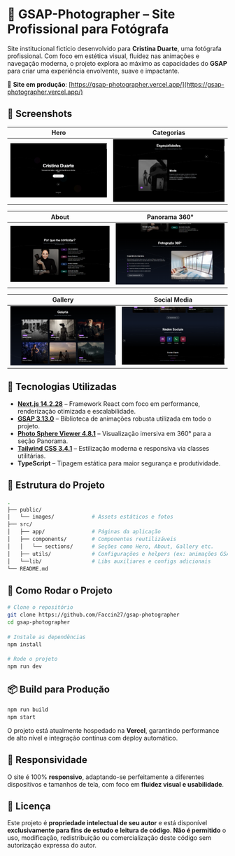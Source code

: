 # 📸 GSAP-Photographer – Site Profissional para Fotógrafa

Site institucional fictício desenvolvido para **Cristina Duarte**, uma fotógrafa profissional. Com foco em estética visual, fluidez nas animações e navegação moderna, o projeto explora ao máximo as capacidades do **GSAP** para criar uma experiência envolvente, suave e impactante.

🔗 **Site em produção**: [https://gsap-photographer.vercel.app/](https://gsap-photographer.vercel.app/)

## 📸 Screenshots

| Hero                                     | Categorias                                 |
| ---------------------------------------- | ------------------------------------------ |
| ![Hero](/public/images/screenshot1.png)  | ![Categorias](/public/images/screenshot2.png) |

| About                                    | Panorama 360°                              |
| ---------------------------------------- | ------------------------------------------- |
| ![About](/public/images/screenshot3.png) | ![Panorama](/public/images/screenshot4.png) |

| Gallery                                  | Social Media                               |
| ---------------------------------------- | ------------------------------------------- |
| ![Gallery](/public/images/screenshot5.png) | ![Social](/public/images/screenshot6.png) |

## 🚀 Tecnologias Utilizadas

* **[Next.js 14.2.28](https://nextjs.org/)** – Framework React com foco em performance, renderização otimizada e escalabilidade.
* **[GSAP 3.13.0](https://greensock.com/gsap/)** – Biblioteca de animações robusta utilizada em todo o projeto.
* **[Photo Sphere Viewer 4.8.1](https://photo-sphere-viewer.js.org/)** – Visualização imersiva em 360° para a seção Panorama.
* **[Tailwind CSS 3.4.1](https://tailwindcss.com/)** – Estilização moderna e responsiva via classes utilitárias.
* **TypeScript** – Tipagem estática para maior segurança e produtividade.

## 📂 Estrutura do Projeto

```bash
.
├── public/
│   └── images/            # Assets estáticos e fotos
├── src/
│   ├── app/               # Páginas da aplicação
│   ├── components/        # Componentes reutilizáveis
│   │   └── sections/      # Seções como Hero, About, Gallery etc.
│   ├── utils/             # Configurações e helpers (ex: animações GSAP)
│   └──lib/                # Libs auxiliares e configs adicionais
└── README.md
````

## 🧪 Como Rodar o Projeto

```bash
# Clone o repositório
git clone https://github.com/Faccin27/gsap-photographer
cd gsap-photographer

# Instale as dependências
npm install

# Rode o projeto
npm run dev
```

## 📦 Build para Produção

```bash
npm run build
npm start
```

O projeto está atualmente hospedado na **Vercel**, garantindo performance de alto nível e integração contínua com deploy automático.

## 📱 Responsividade

O site é 100% **responsivo**, adaptando-se perfeitamente a diferentes dispositivos e tamanhos de tela, com foco em **fluidez visual e usabilidade**.

## 🔐 Licença

Este projeto é **propriedade intelectual de seu autor** e está disponível **exclusivamente para fins de estudo e leitura de código**.
**Não é permitido** o uso, modificação, redistribuição ou comercialização deste código sem autorização expressa do autor.

